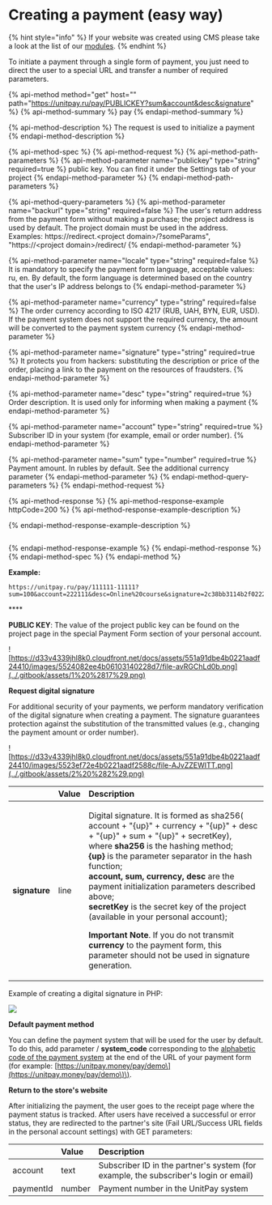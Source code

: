 # Creating a payment \(easy way\)

{% hint style="info" %}
If your website was created using CMS please take a look at the list of our [modules](../modules/).
{% endhint %}

To initiate a payment through a single form of payment, you just need to direct the user to a special URL and transfer a number of required parameters.

{% api-method method="get" host="" path="https://unitpay.ru/pay/PUBLICKEY?sum&account&desc&signature" %}
{% api-method-summary %}
pay
{% endapi-method-summary %}

{% api-method-description %}
The request is used to initialize a payment
{% endapi-method-description %}

{% api-method-spec %}
{% api-method-request %}
{% api-method-path-parameters %}
{% api-method-parameter name="publickey" type="string" required=true %}
public key. You can find it under the Settings tab of your project
{% endapi-method-parameter %}
{% endapi-method-path-parameters %}

{% api-method-query-parameters %}
{% api-method-parameter name="backurl" type="string" required=false %}
The user's return address from the payment form without making a purchase; the project address is used by default. The project domain must be used in the address. Examples: https://redirect.&lt;project domain&gt;/?someParams", "https://&lt;project domain&gt;/redirect/
{% endapi-method-parameter %}

{% api-method-parameter name="locale" type="string" required=false %}
It is mandatory to specify the payment form language, acceptable values: ru, en. By default, the form language is determined based on the country that the user's IP address belongs to
{% endapi-method-parameter %}

{% api-method-parameter name="currency" type="string" required=false %}
The order currency according to ISO 4217 \(RUB, UAH, BYN, EUR, USD\). If the payment system does not support the required currency, the amount will be converted to the payment system currency
{% endapi-method-parameter %}

{% api-method-parameter name="signature" type="string" required=true %}
It protects you from hackers: substituting the description or price of the order, placing a link to the payment on the resources of fraudsters.
{% endapi-method-parameter %}

{% api-method-parameter name="desc" type="string" required=true %}
Order description. It is used only for informing when making a payment
{% endapi-method-parameter %}

{% api-method-parameter name="account" type="string" required=true %}
Subscriber ID in your system \(for example, email or order number\).
{% endapi-method-parameter %}

{% api-method-parameter name="sum" type="number" required=true %}
Payment amount. In rubles by default. See the additional currency parameter
{% endapi-method-parameter %}
{% endapi-method-query-parameters %}
{% endapi-method-request %}

{% api-method-response %}
{% api-method-response-example httpCode=200 %}
{% api-method-response-example-description %}

{% endapi-method-response-example-description %}

```text

```
{% endapi-method-response-example %}
{% endapi-method-response %}
{% endapi-method-spec %}
{% endapi-method %}

**Example:**

```text
https://unitpay.ru/pay/111111-11111?sum=100&account=222111&desc=Online%20course&signature=2c38bb3114b2f02222ee35f6b60c6bbe628ad31bed59633787204ae59659a02e
```

\*\*\*\*

**PUBLIC KEY**: The value of the project public key can be found on the project page in the special Payment Form section of your personal account.

![https://d33v4339jhl8k0.cloudfront.net/docs/assets/551a91dbe4b0221aadf24410/images/5524082ee4b06103140228d7/file-avRGChLd0b.png](../.gitbook/assets/1%20%2817%29.png)

**Request digital signature**

For additional security of your payments, we perform mandatory verification of the digital signature when creating a payment. The signature guarantees protection against the substitution of the transmitted values \(e.g., changing the payment amount or order number\).

![https://d33v4339jhl8k0.cloudfront.net/docs/assets/551a91dbe4b0221aadf24410/images/5523ef72e4b0221aadf2588c/file-AJvZZEWITT.png](../.gitbook/assets/2%20%282%29.png)

<table>
  <thead>
    <tr>
      <th style="text-align:left"></th>
      <th style="text-align:left"><b>Value</b>
      </th>
      <th style="text-align:left"><b>Description</b>
      </th>
    </tr>
  </thead>
  <tbody>
    <tr>
      <td style="text-align:left"><b>signature</b>
      </td>
      <td style="text-align:left">line</td>
      <td style="text-align:left">
        <p>Digital signature. It is formed as sha256( account + &quot;{up}&quot;
          + currency + &quot;{up}&quot; + desc + &quot;{up}&quot; + sum + &quot;{up}&quot;
          + secretKey),
          <br />where <b>sha256</b> is the hashing method;
          <br /> <b>{up}</b> is the parameter separator in the hash function;
          <br /> <b>account, sum, currency, desc</b> are the payment initialization parameters
          described above;
          <br /> <b>secretKey</b> is the secret key of the project (available in your personal
          account);</p>
        <p><b>Important Note</b>. If you do not transmit <b>currency</b> to the payment
          form, this parameter should not be used in signature generation.</p>
      </td>
    </tr>
  </tbody>
</table>

Example of creating a digital signature in PHP:

![](../.gitbook/assets/3%20%288%29.png)

**Default payment method**

You can define the payment system that will be used for the user by default. To do this, add parameter / **system\_code** corresponding to the [alphabetic code of the payment system](../book-of-reference/payment-system-codes.md) at the end of the URL of your payment form \(for example: [https://unitpay.money/pay/demo\](https://unitpay.money/pay/demo\)\).

**Return to the store's website**

After initializing the payment, the user goes to the receipt page where the payment status is tracked. After users have received a successful or error status, they are redirected to the partner's site \(Fail URL/Success URL fields in the personal account settings\) with GET parameters:

|  | **Value** | **Description** |
| :--- | :--- | :--- |
| account | text | Subscriber ID in the partner's system \(for example, the subscriber's login or email\) |
| paymentId | number | Payment number in the UnitPay system |

